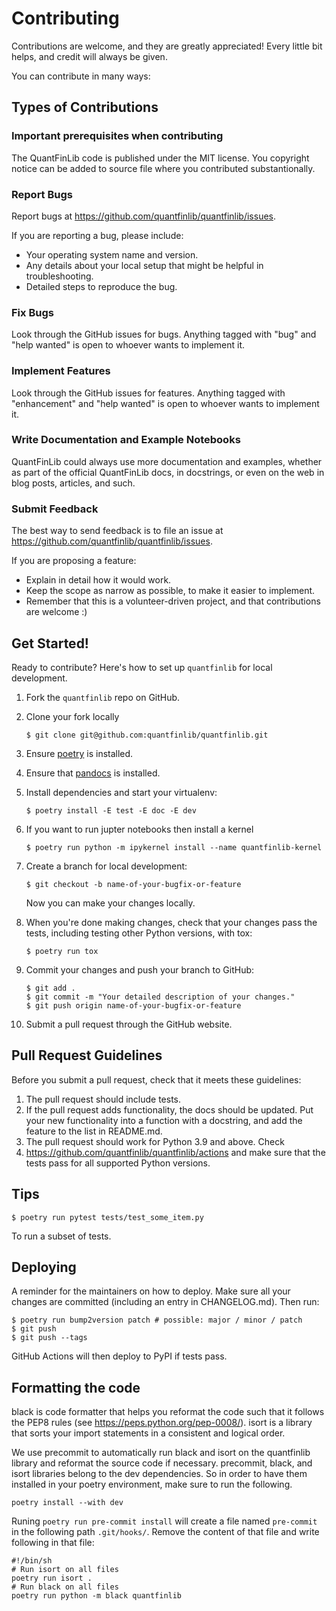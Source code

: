 # Contributing

Contributions are welcome, and they are greatly appreciated! Every little bit
helps, and credit will always be given.

You can contribute in many ways:

## Types of Contributions

### Important prerequisites when contributing

The QuantFinLib code is published under the MIT license. You copyright notice can be
added to source file where you contributed substantionally.

### Report Bugs

Report bugs at https://github.com/quantfinlib/quantfinlib/issues.

If you are reporting a bug, please include:

* Your operating system name and version.
* Any details about your local setup that might be helpful in troubleshooting.
* Detailed steps to reproduce the bug.

### Fix Bugs

Look through the GitHub issues for bugs. Anything tagged with "bug" and "help
wanted" is open to whoever wants to implement it.

### Implement Features

Look through the GitHub issues for features. Anything tagged with "enhancement"
and "help wanted" is open to whoever wants to implement it.


### Write Documentation and Example Notebooks

QuantFinLib could always use more documentation and examples, whether as part of the
official QuantFinLib docs, in docstrings, or even on the web in blog posts,
articles, and such.

### Submit Feedback

The best way to send feedback is to file an issue at https://github.com/quantfinlib/quantfinlib/issues.

If you are proposing a feature:

* Explain in detail how it would work.
* Keep the scope as narrow as possible, to make it easier to implement.
* Remember that this is a volunteer-driven project, and that contributions
  are welcome :)

## Get Started!

Ready to contribute? Here's how to set up `quantfinlib` for local development.

1. Fork the `quantfinlib` repo on GitHub.
2. Clone your fork locally

    ```
    $ git clone git@github.com:quantfinlib/quantfinlib.git
    ```

3. Ensure [poetry](https://python-poetry.org/docs/) is installed.
4. Ensure that [pandocs](https://pandoc.org/installing.html) is installed.
5. Install dependencies and start your virtualenv:

    ```
    $ poetry install -E test -E doc -E dev
    ```
6. If you want to run jupter notebooks then install a kernel

    ```
    $ poetry run python -m ipykernel install --name quantfinlib-kernel
    ```

7. Create a branch for local development:

    ```
    $ git checkout -b name-of-your-bugfix-or-feature
    ```

    Now you can make your changes locally.

8. When you're done making changes, check that your changes pass the
   tests, including testing other Python versions, with tox:

    ```
    $ poetry run tox
    ```

9. Commit your changes and push your branch to GitHub:

    ```
    $ git add .
    $ git commit -m "Your detailed description of your changes."
    $ git push origin name-of-your-bugfix-or-feature
    ```

10. Submit a pull request through the GitHub website.

## Pull Request Guidelines

Before you submit a pull request, check that it meets these guidelines:

1. The pull request should include tests.
2. If the pull request adds functionality, the docs should be updated. Put
   your new functionality into a function with a docstring, and add the
   feature to the list in README.md.
3. The pull request should work for Python 3.9 and above. Check
4. https://github.com/quantfinlib/quantfinlib/actions
   and make sure that the tests pass for all supported Python versions.

## Tips

```
$ poetry run pytest tests/test_some_item.py
```

To run a subset of tests.


## Deploying

A reminder for the maintainers on how to deploy.
Make sure all your changes are committed (including an entry in CHANGELOG.md).
Then run:

```
$ poetry run bump2version patch # possible: major / minor / patch
$ git push
$ git push --tags
```

GitHub Actions will then deploy to PyPI if tests pass.


## Formatting the code

black is code formatter that helps you reformat the code such that it follows the PEP8 rules (see https://peps.python.org/pep-0008/). isort is a library that sorts your import statements in a consistent and logical order. 

We use precommit to automatically run black and isort on the quantfinlib library and reformat the source code if necessary. 
precommit, black, and isort libraries belong to the dev dependencies. So in order to have them installed in your poetry environment, make sure to run the following.

```
poetry install --with dev
```

Runing `poetry run pre-commit install` will create a file named `pre-commit` in the following path `.git/hooks/`. 
Remove the content of that file and write following in that file:

```
#!/bin/sh
# Run isort on all files
poetry run isort .
# Run black on all files
poetry run python -m black quantfinlib
```

